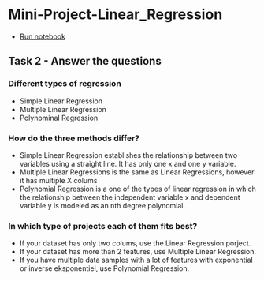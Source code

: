 # Mini-Project-Linear_Regression
- [Run notebook](https://mybinder.org/v2/gh/SOFT2021-Data-Science/Mini-Project-Linear_Regression/HEAD)
 
## Task 2 - Answer the questions
### Different types of regression
- Simple Linear Regression
- Multiple Linear Regression
- Polynominal Regression

### How do the three methods differ?  
- Simple Linear Regression establishes the relationship between two variables using a straight line. It  has only one x and one y variable.
- Multiple Linear Regressions is the same as Linear Regressions, however it has multiple X colums
- Polynomial Regression is a one of the types of linear regression in which the relationship between the independent variable x and dependent variable y is modeled as an nth degree polynomial. 

### In which type of projects each of them fits best?
- If your dataset has only two colums, use the Linear Regression porject.
- If your dataset has more than 2 features, use Multiple Linear Regression.
- If you have multiple data samples with a lot of features with exponential or inverse eksponentiel, use Polynomial Regression.
